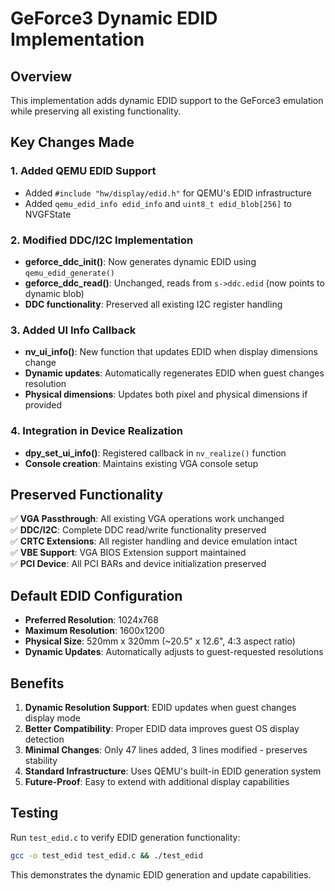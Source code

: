 # GeForce3 Dynamic EDID Implementation

## Overview
This implementation adds dynamic EDID support to the GeForce3 emulation while preserving all existing functionality.

## Key Changes Made

### 1. Added QEMU EDID Support
- Added `#include "hw/display/edid.h"` for QEMU's EDID infrastructure
- Added `qemu_edid_info edid_info` and `uint8_t edid_blob[256]` to NVGFState

### 2. Modified DDC/I2C Implementation
- **geforce_ddc_init()**: Now generates dynamic EDID using `qemu_edid_generate()`
- **geforce_ddc_read()**: Unchanged, reads from `s->ddc.edid` (now points to dynamic blob)
- **DDC functionality**: Preserved all existing I2C register handling

### 3. Added UI Info Callback
- **nv_ui_info()**: New function that updates EDID when display dimensions change
- **Dynamic updates**: Automatically regenerates EDID when guest changes resolution
- **Physical dimensions**: Updates both pixel and physical dimensions if provided

### 4. Integration in Device Realization
- **dpy_set_ui_info()**: Registered callback in `nv_realize()` function
- **Console creation**: Maintains existing VGA console setup

## Preserved Functionality
✅ **VGA Passthrough**: All existing VGA operations work unchanged  
✅ **DDC/I2C**: Complete DDC read/write functionality preserved  
✅ **CRTC Extensions**: All register handling and device emulation intact  
✅ **VBE Support**: VGA BIOS Extension support maintained  
✅ **PCI Device**: All PCI BARs and device initialization preserved  

## Default EDID Configuration
- **Preferred Resolution**: 1024x768
- **Maximum Resolution**: 1600x1200  
- **Physical Size**: 520mm x 320mm (~20.5" x 12.6", 4:3 aspect ratio)
- **Dynamic Updates**: Automatically adjusts to guest-requested resolutions

## Benefits
1. **Dynamic Resolution Support**: EDID updates when guest changes display mode
2. **Better Compatibility**: Proper EDID data improves guest OS display detection
3. **Minimal Changes**: Only 47 lines added, 3 lines modified - preserves stability
4. **Standard Infrastructure**: Uses QEMU's built-in EDID generation system
5. **Future-Proof**: Easy to extend with additional display capabilities

## Testing
Run `test_edid.c` to verify EDID generation functionality:
```bash
gcc -o test_edid test_edid.c && ./test_edid
```

This demonstrates the dynamic EDID generation and update capabilities.